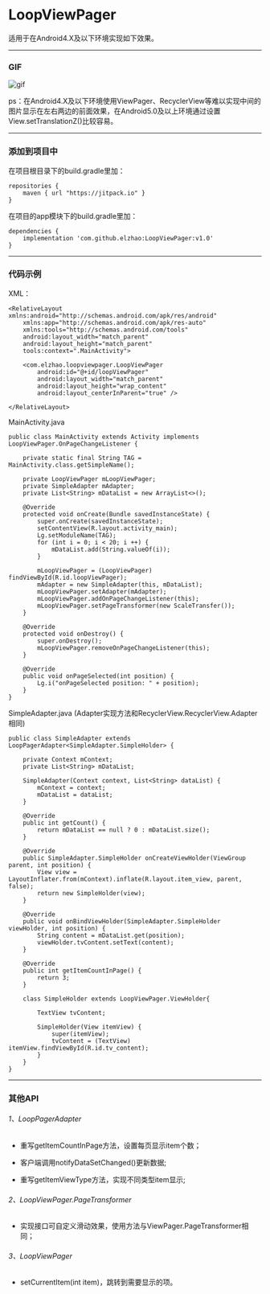 # LoopViewPager
适用于在Android4.X及以下环境实现如下效果。

---

### GIF
![gif](https://github.com/elzhao/LoopViewPager/blob/master/demo.gif)

ps：在Android4.X及以下环境使用ViewPager、RecyclerView等难以实现中间的图片显示在左右两边的前面效果，在Android5.0及以上环境通过设置View.setTranslationZ()比较容易。

---

### 添加到项目中

在项目根目录下的build.gradle里加：
```
repositories {
    maven { url "https://jitpack.io" }
}
```

在项目的app模块下的build.gradle里加：
```
dependencies {
    implementation 'com.github.elzhao:LoopViewPager:v1.0'
}
```

---

### 代码示例
XML：
```
<RelativeLayout xmlns:android="http://schemas.android.com/apk/res/android"
    xmlns:app="http://schemas.android.com/apk/res-auto"
    xmlns:tools="http://schemas.android.com/tools"
    android:layout_width="match_parent"
    android:layout_height="match_parent"
    tools:context=".MainActivity">

    <com.elzhao.loopviewpager.LoopViewPager
        android:id="@+id/loopViewPager"
        android:layout_width="match_parent"
        android:layout_height="wrap_content"
        android:layout_centerInParent="true" />

</RelativeLayout>
```
MainActivity.java
```
public class MainActivity extends Activity implements LoopViewPager.OnPageChangeListener {

    private static final String TAG = MainActivity.class.getSimpleName();

    private LoopViewPager mLoopViewPager;
    private SimpleAdapter mAdapter;
    private List<String> mDataList = new ArrayList<>();

    @Override
    protected void onCreate(Bundle savedInstanceState) {
        super.onCreate(savedInstanceState);
        setContentView(R.layout.activity_main);
        Lg.setModuleName(TAG);
        for (int i = 0; i < 20; i ++) {
            mDataList.add(String.valueOf(i));
        }

        mLoopViewPager = (LoopViewPager) findViewById(R.id.loopViewPager);
        mAdapter = new SimpleAdapter(this, mDataList);
        mLoopViewPager.setAdapter(mAdapter);
        mLoopViewPager.addOnPageChangeListener(this);
        mLoopViewPager.setPageTransformer(new ScaleTransfer());
    }

    @Override
    protected void onDestroy() {
        super.onDestroy();
        mLoopViewPager.removeOnPageChangeListener(this);
    }

    @Override
    public void onPageSelected(int position) {
        Lg.i("onPageSelected position: " + position);
    }
}
```
SimpleAdapter.java (Adapter实现方法和RecyclerView.RecyclerView.Adapter相同)
```
public class SimpleAdapter extends LoopPagerAdapter<SimpleAdapter.SimpleHolder> {

    private Context mContext;
    private List<String> mDataList;

    SimpleAdapter(Context context, List<String> dataList) {
        mContext = context;
        mDataList = dataList;
    }

    @Override
    public int getCount() {
        return mDataList == null ? 0 : mDataList.size();
    }

    @Override
    public SimpleAdapter.SimpleHolder onCreateViewHolder(ViewGroup parent, int position) {
        View view = LayoutInflater.from(mContext).inflate(R.layout.item_view, parent, false);
        return new SimpleHolder(view);
    }

    @Override
    public void onBindViewHolder(SimpleAdapter.SimpleHolder viewHolder, int position) {
        String content = mDataList.get(position);
        viewHolder.tvContent.setText(content);
    }

    @Override
    public int getItemCountInPage() {
        return 3;
    }

    class SimpleHolder extends LoopViewPager.ViewHolder{

        TextView tvContent;

        SimpleHolder(View itemView) {
            super(itemView);
            tvContent = (TextView) itemView.findViewById(R.id.tv_content);
        }
    }
}
```

---

### 其他API
###### 1、LoopPagerAdapter
- 重写getItemCountInPage方法，设置每页显示item个数；

- 客户端调用notifyDataSetChanged()更新数据;

- 重写getItemViewType方法，实现不同类型item显示;

###### 2、LoopViewPager.PageTransformer
- 实现接口可自定义滑动效果，使用方法与ViewPager.PageTransformer相同；

###### 3、LoopViewPager
- setCurrentItem(int item)，跳转到需要显示的项。
